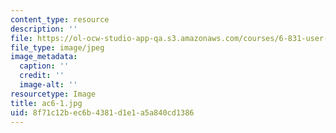 ```yaml
---
content_type: resource
description: ''
file: https://ol-ocw-studio-app-qa.s3.amazonaws.com/courses/6-831-user-interface-design-and-implementation-spring-2011/8f71c12bec6b4381d1e1a5a840cd1386_ac6-1.jpg
file_type: image/jpeg
image_metadata:
  caption: ''
  credit: ''
  image-alt: ''
resourcetype: Image
title: ac6-1.jpg
uid: 8f71c12b-ec6b-4381-d1e1-a5a840cd1386
---
```

